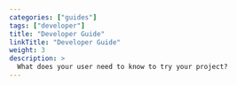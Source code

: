 ```yaml
---
categories: ["guides"]
tags: ["developer"]
title: "Developer Guide"
linkTitle: "Developer Guide"
weight: 3
description: >
  What does your user need to know to try your project?
---
```

